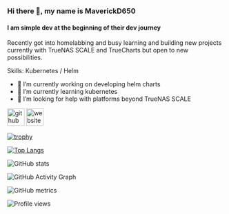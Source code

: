 ### Hi there 👋, my name is MaverickD650
#### I am simple dev at the beginning of their dev journey
Recently got into homelabbing and busy learning and building new projects currently with TrueNAS SCALE and TrueCharts but open to new possibilities.

Skills: Kubernetes / Helm

- 🔭 I’m currently working on developing helm charts  
- 🌱 I’m currently learning kubernetes 
- 🤔 I’m looking for help with platforms beyond TrueNAS SCALE 


[<img src='https://cdn.jsdelivr.net/npm/simple-icons@3.0.1/icons/github.svg' alt='github' height='40'>](https://github.com/MaverickD650)  [<img src='https://cdn.jsdelivr.net/npm/simple-icons@3.0.1/icons/icloud.svg' alt='website' height='40'>](https://labdocs.g5yss.uk/)  

[![trophy](https://github-profile-trophy.vercel.app/?username=MaverickD650)](https://github.com/ryo-ma/github-profile-trophy)

[![Top Langs](https://github-readme-stats.vercel.app/api/top-langs/?username=MaverickD650)](https://github.com/anuraghazra/github-readme-stats)

![GitHub stats](https://github-readme-stats.vercel.app/api?username=MaverickD650&show_icons=true)  

![GitHub Activity Graph](https://activity-graph.herokuapp.com/graph?username=MaverickD650)  

![GitHub metrics](https://metrics.lecoq.io/MaverickD650)  

![Profile views](https://gpvc.arturio.dev/MaverickD650)  
